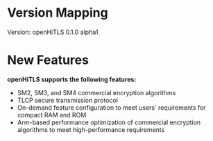 # Version Mapping

Version: openHiTLS 0.1.0 alpha1

# New Features

**openHiTLS supports the following features:**

* SM2, SM3, and SM4 commercial encryption algorithms
* TLCP secure transmission protocol
* On-demand feature configuration to meet users' requirements for compact RAM and ROM
* Arm-based performance optimization of commercial encryption algorithms to meet high-performance requirements
